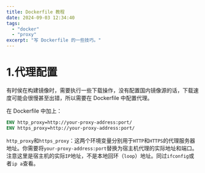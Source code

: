 ```yaml
---
title: Dockerfile 教程
date: 2024-09-03 12:34:40
tags:
  - "docker"
  - "proxy"
excerpt: "写 Dockerfile 的一些技巧。"
---
```



# 1.代理配置

有时侯在构建镜像时，需要执行一些下载操作，没有配置国内镜像源的话，下载速度可能会很慢甚至出错，所以需要在 Dockerfile 中配置代理。

在 Dockerfile 中加上：
```Dockerfile
ENV http_proxy=http://your-proxy-address:port/
ENV https_proxy=http://your-proxy-address:port/
```

`http_proxy`和`https_proxy`：这两个环境变量分别用于`HTTP`和`HTTPS`的代理服务器地址。你需要将`your-proxy-address:port`替换为宿主机代理的实际地址和端口。注意这里是宿主机的实际`IP`地址，不是本地回环（`loop`）地址。同过`ifconfig`或者`ip a`查看。